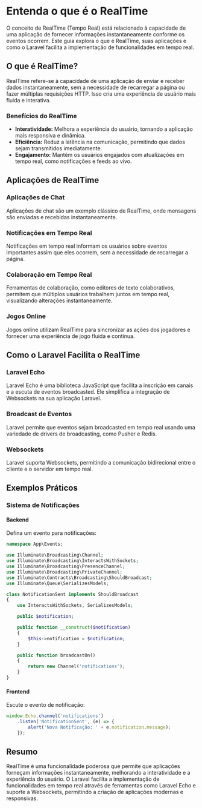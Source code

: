 # Entenda o que é o RealTime

O conceito de RealTime (Tempo Real) está relacionado à capacidade de uma aplicação de fornecer informações instantaneamente conforme os eventos ocorrem. Este guia explora o que é RealTime, suas aplicações e como o Laravel facilita a implementação de funcionalidades em tempo real.

## O que é RealTime?

RealTime refere-se à capacidade de uma aplicação de enviar e receber dados instantaneamente, sem a necessidade de recarregar a página ou fazer múltiplas requisições HTTP. Isso cria uma experiência de usuário mais fluida e interativa.

### Benefícios do RealTime

- **Interatividade:** Melhora a experiência do usuário, tornando a aplicação mais responsiva e dinâmica.
- **Eficiência:** Reduz a latência na comunicação, permitindo que dados sejam transmitidos imediatamente.
- **Engajamento:** Mantém os usuários engajados com atualizações em tempo real, como notificações e feeds ao vivo.

## Aplicações de RealTime

### Aplicações de Chat

Aplicações de chat são um exemplo clássico de RealTime, onde mensagens são enviadas e recebidas instantaneamente.

### Notificações em Tempo Real

Notificações em tempo real informam os usuários sobre eventos importantes assim que eles ocorrem, sem a necessidade de recarregar a página.

### Colaboração em Tempo Real

Ferramentas de colaboração, como editores de texto colaborativos, permitem que múltiplos usuários trabalhem juntos em tempo real, visualizando alterações instantaneamente.

### Jogos Online

Jogos online utilizam RealTime para sincronizar as ações dos jogadores e fornecer uma experiência de jogo fluida e contínua.

## Como o Laravel Facilita o RealTime

### Laravel Echo

Laravel Echo é uma biblioteca JavaScript que facilita a inscrição em canais e a escuta de eventos broadcasted. Ele simplifica a integração de Websockets na sua aplicação Laravel.

### Broadcast de Eventos

Laravel permite que eventos sejam broadcasted em tempo real usando uma variedade de drivers de broadcasting, como Pusher e Redis.

### Websockets

Laravel suporta Websockets, permitindo a comunicação bidirecional entre o cliente e o servidor em tempo real.

## Exemplos Práticos

### Sistema de Notificações

#### Backend

Defina um evento para notificações:

```php
namespace App\Events;

use Illuminate\Broadcasting\Channel;
use Illuminate\Broadcasting\InteractsWithSockets;
use Illuminate\Broadcasting\PresenceChannel;
use Illuminate\Broadcasting\PrivateChannel;
use Illuminate\Contracts\Broadcasting\ShouldBroadcast;
use Illuminate\Queue\SerializesModels;

class NotificationSent implements ShouldBroadcast
{
    use InteractsWithSockets, SerializesModels;

    public $notification;

    public function __construct($notification)
    {
        $this->notification = $notification;
    }

    public function broadcastOn()
    {
        return new Channel('notifications');
    }
}
```

#### Frontend

Escute o evento de notificação:

```js
window.Echo.channel('notifications')
    .listen('NotificationSent', (e) => {
        alert('Nova Notificação: ' + e.notification.message);
    });
```

## Resumo

RealTime é uma funcionalidade poderosa que permite que aplicações forneçam informações instantaneamente, melhorando a interatividade e a experiência do usuário. O Laravel facilita a implementação de funcionalidades em tempo real através de ferramentas como Laravel Echo e suporte a Websockets, permitindo a criação de aplicações modernas e responsivas.
